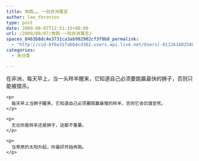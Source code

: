 ```yaml
---
title: 奔跑…… 一则非洲寓言
author: leo_thronton
type: post
date: 2009-08-07T12:51:15+00:00
url: /2009/08/07/奔跑-一则非洲寓言/
spaces_8463b8dc4e3731ca3ab992902cf3f8b8_permalink:
  - "http://cid-8f6a31fabb4cd362.users.api.live.net/Users(-8112616825800567966)/Blogs('8F6A31FABB4CD362!102')/Entries('8F6A31FABB4CD362!1027')?authkey=yuBuArwciRo%24"
categories:
  - 未分类

---
```

<div id="msgcns!8F6A31FABB4CD362!1027" class="bvMsg">
  <div>
    <p>
      在非洲，每天早上，当一头羚羊醒来，它知道自己必须要跑赢最快的狮子，否则只能被猎杀。
    </p>
    
    <p>
      每天早上当狮子醒来，它知道自己必须要跑赢最慢的羚羊，否则它会饥饿至死。
    </p>
    
    <p>
      无论你是羚羊还是狮子，这都不重要。
    </p>
    
    <p>
      当草原的太阳升起，你最好开始奔跑。
    </p>
  </div>
</div>